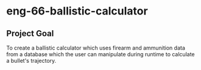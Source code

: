 # eng-66-ballistic-calculator

<h2>Project Goal</h2>

To create a ballistic calculator which uses firearm and ammunition data from a database which the user can manipulate during runtime to calculate a bullet's trajectory.
